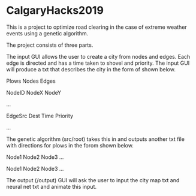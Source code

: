 # CalgaryHacks2019
This is a project to optimize road clearing in the case of extreme weather events using a genetic algorithm.

The project consists of three parts.

The input GUI allows the user to create a city from nodes and edges. Each edge is directed and has a time taken to shovel and priority. The input GUI will produce a txt that describes the city in the form of shown below.

Plows Nodes Edges

NodeID NodeX NodeY

...

EdgeSrc	Dest Time Priority

...

The genetic algorithm (src/root) takes this in and outputs another txt file with directions for plows in the forom shown below.

Node1 Node2 Node3 ...

Node1 Node2 Node3 ...

The output (/output) GUI will ask the user to input the city map txt and neural net txt and animate this input.
